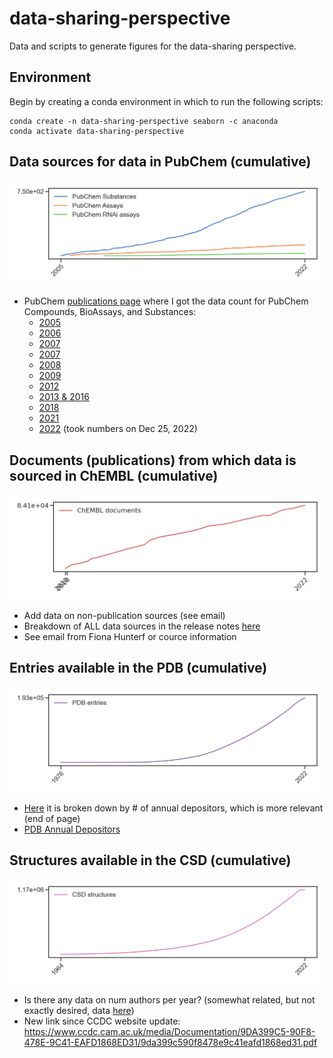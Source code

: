 # data-sharing-perspective
Data and scripts to generate figures for the data-sharing perspective.

## Environment
Begin by creating a conda environment in which to run the following scripts:

```
conda create -n data-sharing-perspective seaborn -c anaconda
conda activate data-sharing-perspective
```

## Data sources for data in PubChem (cumulative)
![PubChem sources](./pubchem-sources.png)
* PubChem [publications page](https://pubchem.ncbi.nlm.nih.gov/docs/publications) where I got the data count for PubChem Compounds, BioAssays, and Substances:
  - [2005](https://www.genome.gov/15014443/2005-release-nih-nationwide-network-of-molecular-libraries-screening-centers)
  - [2006](http://triggered.edina.clockss.org/ServeContent?url=http%3A%2F%2Fmolinterv.aspetjournals.org%2Fcontent%2F6%2F5%2F240.full.pdf%2Bhtml)
  - [2007](https://bmcbioinformatics.biomedcentral.com/articles/10.1186/1471-2105-9-401)
  - [2007](https://chempedia.info/info/nih_molecular_libraries_roadmap_initiative/)
  - [2008](https://www.sciencedirect.com/science/article/abs/pii/S1574140008000121?via%3Dihub)
  - [2009](https://academic.oup.com/nar/article/37/suppl_2/W623/1155303?login=false)
  - [2012](https://academic.oup.com/nar/article/40/D1/D400/2903189?login=false#55480751)
  - [2013 & 2016](https://academic.oup.com/nar/article/45/D1/D955/2605812?login=false)
  - [2018](https://academic.oup.com/nar/article/47/D1/D1102/5146201?login=false)
  - [2021](https://academic.oup.com/nar/article/49/D1/D1388/5957164?login=false)
  - [2022](https://pubchem.ncbi.nlm.nih.gov/docs/statistics) (took numbers on Dec 25, 2022)

## Documents (publications) from which data is sourced in ChEMBL (cumulative)
![ChEMBL documents](./chembl-documents.png)
* Add data on non-publication sources (see email)
* Breakdown of ALL data sources in the release notes [here](https://chembl.gitbook.io/chembl-interface-documentation/downloads)
* See email from Fiona Hunterf or cource information
## Entries available in the PDB (cumulative)
![PDB entries](./pdb-entries.png)
* [Here](https://www.wwpdb.org/stats/deposition) it is broken down by # of annual depositors, which is more relevant (end of page)
* [PDB Annual Depositors](https://www.wwpdb.org/stats/deposition)
## Structures available in the CSD (cumulative)
![CSD structures](./csd-structures.png)
* Is there any data on num authors per year? (somewhat related, but not exactly desired, data [here](https://www.ccdc.cam.ac.uk/support-and-resources/ccdcresources/6297f7b0ac4d4d5ca48a7cbd463159fc.pdf))
* New link since CCDC website update: https://www.ccdc.cam.ac.uk/media/Documentation/9DA399C5-90F8-478E-9C41-EAFD1868ED31/9da399c590f8478e9c41eafd1868ed31.pdf